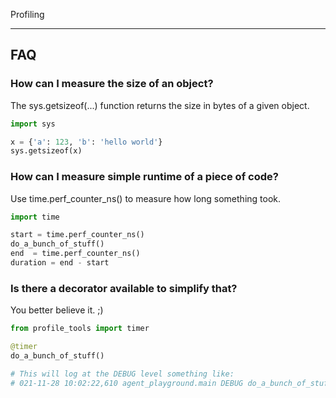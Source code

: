 Profiling

---

## FAQ

### How can I measure the size of an object?

The sys.getsizeof(...) function returns the size in bytes of a given object.

```python
import sys

x = {'a': 123, 'b': 'hello world'}
sys.getsizeof(x)
```

### How can I measure simple runtime of a piece of code?

Use time.perf_counter_ns() to measure how long something took.

```python
import time

start = time.perf_counter_ns()
do_a_bunch_of_stuff()
end  = time.perf_counter_ns()
duration = end - start
```

### Is there a decorator available to simplify that?

You better believe it. ;)

```python
from profile_tools import timer

@timer
do_a_bunch_of_stuff()

# This will log at the DEBUG level something like:
# 021-11-28 10:02:22,610 agent_playground.main DEBUG do_a_bunch_of_stuff runtime 3.485257938 seconds | 3485.257938 ms

```
